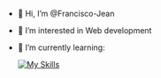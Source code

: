 - 👋 Hi, I’m @Francisco-Jean
- 👀 I’m interested in Web development
- 🌱 I’m currently learning:

    [![My Skills](https://skillicons.dev/icons?i=js,html,css,php,python,linux)](https://skillicons.dev)
    


<!---
Francisco-Jean/Francisco-Jean is a ✨ special ✨ repository because its `README.md` (this file) appears on your GitHub profile.
You can click the Preview link to take a look at your changes.
--->
